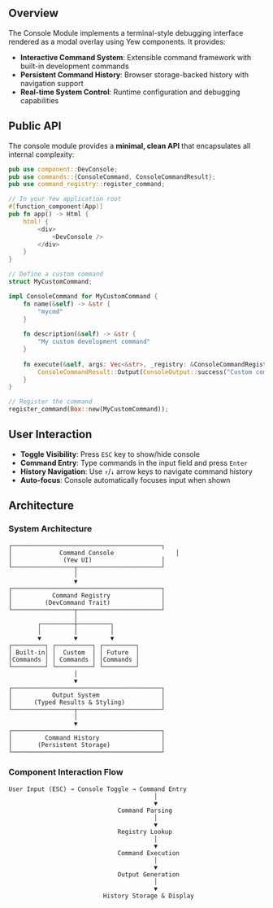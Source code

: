 ## Overview

The Console Module implements a terminal-style debugging interface rendered as a modal overlay using Yew components. It provides:

- **Interactive Command System**: Extensible command framework with built-in development commands
- **Persistent Command History**: Browser storage-backed history with navigation support  
- **Real-time System Control**: Runtime configuration and debugging capabilities

## Public API

The console module provides a **minimal, clean API** that encapsulates all internal complexity:

```rust
pub use component::DevConsole;
pub use commands::{ConsoleCommand, ConsoleCommandResult};
pub use command_registry::register_command;

// In your Yew application root
#[function_component(App)]
pub fn app() -> Html {
    html! {
        <div>
            <DevConsole />
        </div>
    }
}

// Define a custom command
struct MyCustomCommand;

impl ConsoleCommand for MyCustomCommand {
    fn name(&self) -> &str {
        "mycmd"
    }
    
    fn description(&self) -> &str {
        "My custom development command"
    }
    
    fn execute(&self, args: Vec<&str>, _registry: &ConsoleCommandRegistry) -> ConsoleCommandResult {
        ConsoleCommandResult::Output(ConsoleOutput::success("Custom command executed!"))
    }
}

// Register the command
register_command(Box::new(MyCustomCommand));
```

## User Interaction

- **Toggle Visibility**: Press `ESC` key to show/hide console
- **Command Entry**: Type commands in the input field and press `Enter`
- **History Navigation**: Use `↑`/`↓` arrow keys to navigate command history
- **Auto-focus**: Console automatically focuses input when shown

## Architecture

### System Architecture

```
┌─────────────────────────────────────────┐
│             Command Console                 │
│              (Yew UI)                   │
└─────────────────┬───────────────────────┘
                  │
                  ▼
┌─────────────────────────────────────────┐
│           Command Registry              │
│         (DevCommand Trait)              │
└─────────────────┬───────────────────────┘
                  │
        ┌─────────┼─────────┐
        │         │         │
        ▼         ▼         ▼
┌─────────┐ ┌──────────┐ ┌─────────┐
│ Built-in│ │  Custom  │ │ Future  │
│Commands │ │ Commands │ │Commands │
└─────────┘ └──────────┘ └─────────┘
                  │
                  ▼
┌─────────────────────────────────────────┐
│           Output System                 │
│      (Typed Results & Styling)          │
└─────────────────┬───────────────────────┘
                  │
                  ▼
┌─────────────────────────────────────────┐
│         Command History                 │
│       (Persistent Storage)              │
└─────────────────────────────────────────┘
```

### Component Interaction Flow

```
User Input (ESC) → Console Toggle → Command Entry
                                        │
                                        ▼
                              Command Parsing
                                        │
                                        ▼
                              Registry Lookup
                                        │
                                        ▼
                              Command Execution
                                        │
                                        ▼
                              Output Generation
                                        │
                                        ▼
                          History Storage & Display
```
